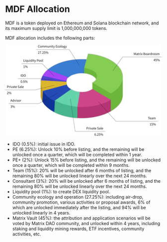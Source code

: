 # MDF Allocation

MDF is a token deployed on Ethereum and Solana blockchain network, and its maximum supply limit is 1,000,000,000 tokens.

MDF allocation includes the following parts:

![MDF allocation](../.gitbook/assets/bing-tu-2.png)

* IDO \(0.5%\): initial issue in IDO.
* PE \(6.25%\): Unlock 10% before listing, and the remaining will be unlocked once a quarter, which will be completed within 1 year.
* PE+ \(2%\): Unlock 15% before listing, and the remaining will be unlocked once a quarter, which will be completed within 9 months.
* Team \(15%\): 20% will be unlocked after 6 months of listing, and the remaining 80% will be unlocked linearly over the next 24 months.
* Consultant \(3%\): 20% will be unlocked after 6 months of listing, and the remaining 80% will be unlocked linearly over the next 24 months.
* Liquidity pool \(1%\): to create DEX liquidity pool.
* Community ecology and operation \(27.25%\): including air-drop, community promotion, various activities or proposal awards, 6% of which are unlocked immediately after the listing, and 94% will be unlocked linearly in 4 years.
* Matrix Vault \(45%\): the attribution and application scenarios will be voted by Matrix DAO community, and unlocked within 4 years, including staking and liquidity mining rewards, ETF incentives, community activities, etc.

